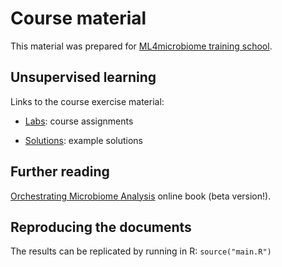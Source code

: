 # Course material

This material was prepared for [ML4microbiome training
school](https://www.ml4microbiome.eu/uppsala-2021/).


## Unsupervised learning

Links to the course exercise material:

- [Labs](Labs.md): course assignments

- [Solutions](Solutions.md): example solutions


## Further reading

[Orchestrating Microbiome Analysis](microbiome.github.io/OMA/) online book (beta version!).


## Reproducing the documents

The results can be replicated by running in R: `source("main.R")`


